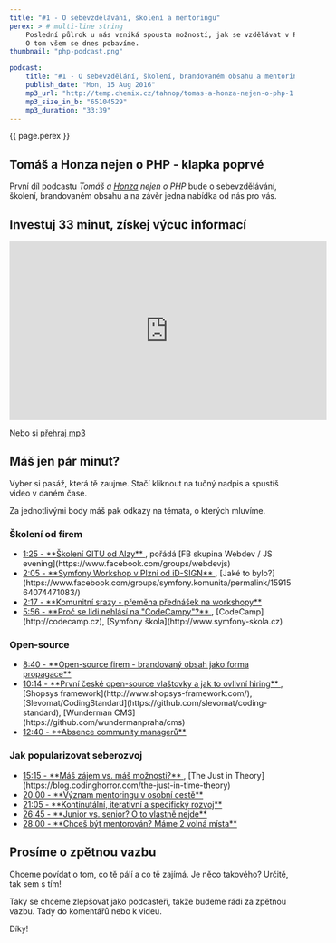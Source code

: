 ```yaml
---
title: "#1 - O sebevzdělávání, školení a mentoringu"
perex: > # multi-line string
    Poslední půlrok u nás vzniká spousta možností, jak se vzdělávat v PHP. A zadarmo. <strong>Kdo je pořádá? Proč na ně nění takový nával? A jak by tomu mohl pomoc mentoring?</strong>
    O tom všem se dnes pobavíme.
thumbnail: "php-podcast.png"

podcast:
    title: "#1 - O sebevzdělání, školení, brandovaném obsahu a mentoringu"
    publish_date: "Mon, 15 Aug 2016"
    mp3_url: "http://temp.chemix.cz/tahnop/tomas-a-honza-nejen-o-php-1.mp3"
    mp3_size_in_b: "65104529" 
    mp3_duration: "33:39"
---
```


<p class="perex">{{ page.perex }}</p>

## Tomáš a Honza nejen o PHP - klapka poprvé

První díl podcastu *Tomáš a [Honza](http://blog.honzacerny.com/) nejen o PHP* bude o sebevzdělávání, školení, brandovaném obsahu a na závěr jedna nabídka od nás pro vás.


## Investuj 33 minut, získej výcuc informací

<iframe width="560" height="315"
src="https://www.youtube.com/embed/1BjVVGmSdCw?list=PLqRXa8pInSUqxMhNhzJsV-1_FZ-YsrSYM"
frameborder="0" allowfullscreen name="video"></iframe>

Nebo si [přehraj mp3](http://temp.chemix.cz/tahnop/tomas-a-honza-nejen-o-php-1.mp3)


## Máš jen pár minut?

Vyber si pasáž, která tě zaujme. Stačí kliknout na tučný nadpis a spustíš video v daném čase.

Za jednotlivými body máš pak odkazy na témata, o kterých mluvíme.

### Školení od firem   

- <a href="https://www.youtube.com/embed/1BjVVGmSdCw?list=PLqRXa8pInSUqxMhNhzJsV-1_FZ-YsrSYM&start=85&autoplay=true" target="video">
    1:25 - **Školení GITU od Alzy**
  </a>, pořádá [FB skupina Webdev / JS evening](https://www.facebook.com/groups/webdevjs)
- <a href="https://www.youtube.com/embed/1BjVVGmSdCw?list=PLqRXa8pInSUqxMhNhzJsV-1_FZ-YsrSYM&start=125&autoplay=true" target="video">
    2:05 - **Symfony Workshop v Plzni od iD-SIGN**
  </a>, [Jaké to bylo?](https://www.facebook.com/groups/symfony.komunita/permalink/1591564074471083/)
- <a href="https://www.youtube.com/embed/1BjVVGmSdCw?list=PLqRXa8pInSUqxMhNhzJsV-1_FZ-YsrSYM&start=137&autoplay=true" target="video">
    2:17 - **Komunitní srazy - přeměna přednášek na workshopy**
  </a>
- <a href="https://www.youtube.com/embed/1BjVVGmSdCw?list=PLqRXa8pInSUqxMhNhzJsV-1_FZ-YsrSYM&start=356&autoplay=true" target="video">
    5:56 - **Proč se lidi nehlásí na "CodeCampy"?**
  </a>, [CodeCamp](http://codecamp.cz), [Symfony škola](http://www.symfony-skola.cz)
    
### Open-source

- <a href="https://www.youtube.com/embed/1BjVVGmSdCw?list=PLqRXa8pInSUqxMhNhzJsV-1_FZ-YsrSYM&start=520&autoplay=true" target="video">
    8:40 - **Open-source firem - brandovaný obsah jako forma propagace**
  </a>
- <a href="https://www.youtube.com/embed/1BjVVGmSdCw?list=PLqRXa8pInSUqxMhNhzJsV-1_FZ-YsrSYM&start=614&autoplay=true" target="video">
    10:14 - **První české open-source vlaštovky a jak to ovlivní hiring**
  </a>, [Shopsys framework](http://www.shopsys-framework.com/), [Slevomat/CodingStandard](https://github.com/slevomat/coding-standard), [Wunderman CMS](https://github.com/wundermanpraha/cms)
- <a href="https://www.youtube.com/embed/1BjVVGmSdCw?list=PLqRXa8pInSUqxMhNhzJsV-1_FZ-YsrSYM&start=760&autoplay=true" target="video">
    12:40 - **Absence community managerů**
  </a>

### Jak popularizovat seberozvoj

- <a href="https://www.youtube.com/embed/1BjVVGmSdCw?list=PLqRXa8pInSUqxMhNhzJsV-1_FZ-YsrSYM&start=915&autoplay=true" target="video">
    15:15 - **Máš zájem vs. máš možnosti?**
  </a>, [The Just in Theory](https://blog.codinghorror.com/the-just-in-time-theory)
- <a href="https://www.youtube.com/embed/1BjVVGmSdCw?list=PLqRXa8pInSUqxMhNhzJsV-1_FZ-YsrSYM&start=1200&autoplay=true" target="video">
    20:00 - **Význam mentoringu v osobní cestě**
  </a>
- <a href="https://www.youtube.com/embed/1BjVVGmSdCw?list=PLqRXa8pInSUqxMhNhzJsV-1_FZ-YsrSYM&start=1265&autoplay=true" target="video">
    21:05 - **Kontinutální, iterativní a specifický rozvoj**
  </a>
- <a href="https://www.youtube.com/embed/1BjVVGmSdCw?list=PLqRXa8pInSUqxMhNhzJsV-1_FZ-YsrSYM&start=1605&autoplay=true" target="video">
    26:45 - **Junior vs. senior? O to vlastně nejde**
  </a>
- <a href="https://www.youtube.com/embed/1BjVVGmSdCw?list=PLqRXa8pInSUqxMhNhzJsV-1_FZ-YsrSYM&start=1680&autoplay=true" target="video">
    28:00 - **Chceš být mentorován? Máme 2 volná místa**
  </a>
  


## Prosíme o zpětnou vazbu

Chceme povídat o tom, co tě pálí a co tě zajímá. Je něco takového? Určitě, tak sem s tím!

Taky se chceme zlepšovat jako podcasteři, takže budeme rádi za zpětnou vazbu. Tady do komentářů nebo k videu.

Díky!
